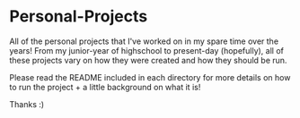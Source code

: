 # Personal-Projects

All of the personal projects that I've worked on in my spare time over the years!
From my junior-year of highschool to present-day (hopefully), all of these projects vary on how they were created and how they should be run.

Please read the README included in each directory for more details on how to run the project + a little background on what it is!

Thanks :)
